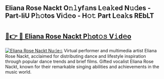 ## Eliana Rose Nackt O𝚗𝚕yf𝚊ns L𝚎a𝚔ed N𝚞𝚍es - Part-IiU P𝚑𝚘tos Vi𝚍𝚎o - H𝚘𝚝 Part L𝚎a𝚔s REbLT

# <h2><a href="http://kfdjxg.oniu.top/?m=Eliana+Rose+Nackt">🔗👉 🔴 Eliana Rose Nackt P𝚑ot𝚘𝚜 V𝚒d𝚎o</a></h2>

[![Eliana Rose Nackt Nu𝚍e𝚜](https://i.imgur.com/0qMVB7G.gif)](http://kfdjxg.oniu.top/?m=Eliana+Rose+Nackt)
Virtual performer and multimedia artist Eliana Rose Nackt, acclaimed for distributing dance and lifestyle inspiration through popular dance trends and brief films. Gifted vocalist Eliana Rose Nackt, known for their remarkable singing abilities and achievements in the music world.  
